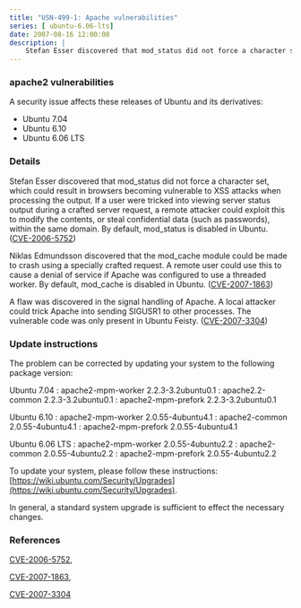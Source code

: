 ```yaml
---
title: "USN-499-1: Apache vulnerabilities"
series: [ ubuntu-6.06-lts]
date: 2007-08-16 12:00:00
description: |
    Stefan Esser discovered that mod_status did not force a character set, which could result in browsers becoming vulnerable to XSS attacks when processing the output.  If a user were tricked into viewing server status output during a crafted server request, a remote attacker could exploit this to modify the contents, or steal confidential data (such as passwords), within the same domain.  By default, mod_status is disabled in Ubuntu. ([CVE-2006-5752](http://people.ubuntu.com/~ubuntu-security/cve/CVE-2006-5752))
--- 
```

 
### apache2 vulnerabilities

A security issue affects these releases of Ubuntu and its derivatives:

* Ubuntu 7.04
* Ubuntu 6.10
* Ubuntu 6.06 LTS

### Details

Stefan Esser discovered that mod_status did not force a character set, which could result in browsers becoming vulnerable to XSS attacks when processing the output. If a user were tricked into viewing server status output during a crafted server request, a remote attacker could exploit this to modify the contents, or steal confidential data (such as passwords), within the same domain. By default, mod_status is disabled in Ubuntu. ([CVE-2006-5752](http://people.ubuntu.com/~ubuntu-security/cve/CVE-2006-5752))

Niklas Edmundsson discovered that the mod_cache module could be made to crash using a specially crafted request. A remote user could use this to cause a denial of service if Apache was configured to use a threaded worker. By default, mod_cache is disabled in Ubuntu. ([CVE-2007-1863](http://people.ubuntu.com/~ubuntu-security/cve/CVE-2007-1863))

A flaw was discovered in the signal handling of Apache. A local attacker could trick Apache into sending SIGUSR1 to other processes. The vulnerable code was only present in Ubuntu Feisty. ([CVE-2007-3304](http://people.ubuntu.com/~ubuntu-security/cve/CVE-2007-3304))

### Update instructions

The problem can be corrected by updating your system to the following package version:

Ubuntu 7.04
 : apache2-mpm-worker <span>2.2.3-3.2ubuntu0.1</span>
 : apache2.2-common <span>2.2.3-3.2ubuntu0.1</span>
 : apache2-mpm-prefork <span>2.2.3-3.2ubuntu0.1</span>

Ubuntu 6.10
 : apache2-mpm-worker <span>2.0.55-4ubuntu4.1</span>
 : apache2-common <span>2.0.55-4ubuntu4.1</span>
 : apache2-mpm-prefork <span>2.0.55-4ubuntu4.1</span>

Ubuntu 6.06 LTS
 : apache2-mpm-worker <span>2.0.55-4ubuntu2.2</span>
 : apache2-common <span>2.0.55-4ubuntu2.2</span>
 : apache2-mpm-prefork <span>2.0.55-4ubuntu2.2</span>

To update your system, please follow these instructions: [https://wiki.ubuntu.com/Security/Upgrades](https://wiki.ubuntu.com/Security/Upgrades).

In general, a standard system upgrade is sufficient to effect the necessary changes.

### References

 [CVE-2006-5752](http://people.ubuntu.com/~ubuntu-security/cve/CVE-2006-5752), 

 [CVE-2007-1863](http://people.ubuntu.com/~ubuntu-security/cve/CVE-2007-1863), 

 [CVE-2007-3304](http://people.ubuntu.com/~ubuntu-security/cve/CVE-2007-3304)
 
